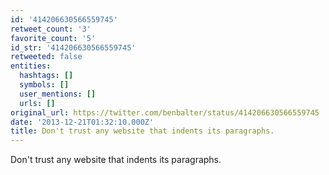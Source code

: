 ```yaml
---
id: '414206630566559745'
retweet_count: '3'
favorite_count: '5'
id_str: '414206630566559745'
retweeted: false
entities:
  hashtags: []
  symbols: []
  user_mentions: []
  urls: []
original_url: https://twitter.com/benbalter/status/414206630566559745
date: '2013-12-21T01:32:10.000Z'
title: Don't trust any website that indents its paragraphs.
---
```


Don't trust any website that indents its paragraphs.